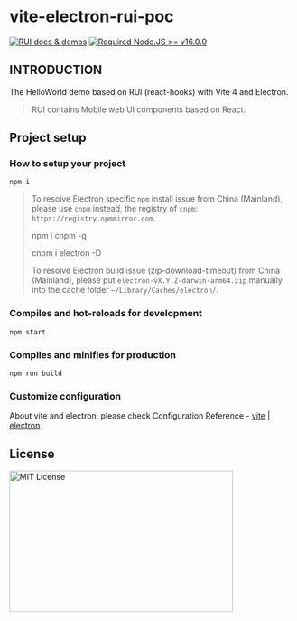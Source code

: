 # vite-electron-rui-poc

<a href="https://nikoni.top/rui-next/" target="_blank"><img src="https://img.shields.io/static/v1?label=&message=RUI%20docs%20%26%20demos&color=3366cc" alt="RUI docs & demos" /></a> [![Required Node.JS >= v16.0.0](https://img.shields.io/static/v1?label=node&message=%3E=16.0.0&logo=node.js&color=3f893e&style=flat)](https://nodejs.org/about/releases)

## INTRODUCTION

The HelloWorld demo based on RUI (react-hooks) with Vite 4 and Electron.

> RUI contains Mobile web UI components based on React.

## Project setup

### How to setup your project

```
npm i
```

> To resolve Electron specific `npm` install issue from China (Mainland),
> please use `cnpm` instead, the registry of `cnpm`: `https://registry.npmmirror.com`.
>
> npm i cnpm -g
>
> cnpm i electron -D
>
> To resolve Electron build issue (zip-download-timeout) from China (Mainland),
> please put `electron-vX.Y.Z-darwin-arm64.zip` manually into the cache folder `~/Library/Caches/electron/`.

### Compiles and hot-reloads for development

```
npm start
```

### Compiles and minifies for production

```
npm run build
```

### Customize configuration

About vite and electron, please check Configuration Reference - [vite](https://vitejs.dev/config/) | [electron](https://www.electronjs.org/).

## License

<img src="https://nikoni.top/images/niko-mit-react.png" alt="MIT License" width="396" height="250"/>
